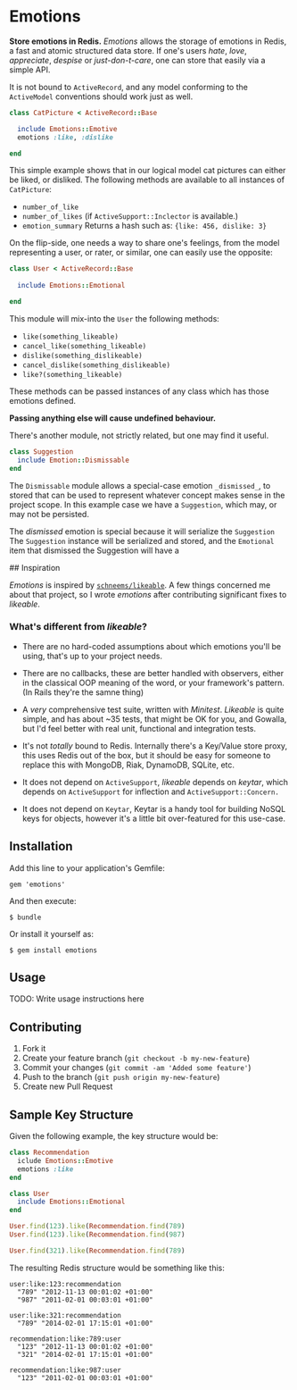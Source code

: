 # Emotions

**Store emotions in Redis.** *Emotions* allows the storage of emotions in
Redis, a fast and atomic structured data store. If one's users *hate*, *love*,
*appreciate*, *despise* or *just-don-t-care*, one can store that easily via a
simple API.

It is not bound to `ActiveRecord`, and any model conforming to the `ActiveModel`
conventions should work just as well.

``` ruby
class CatPicture < ActiveRecord::Base

  include Emotions::Emotive
  emotions :like, :dislike

end
```

This simple example shows that in our logical model cat pictures can either be
liked, or disliked. The following methods are available to all instances of `CatPicture`:

 * `number_of_like`
 * `number_of_likes` (if `ActiveSupport::Inclector` is available.)
 * `emotion_summary` Returns a hash such as: `{like: 456, dislike: 3}`

On the flip-side, one needs a way to share one's feelings, from the model representing
a user, or rater, or similar, one can easily use the opposite:

``` ruby
class User < ActiveRecord::Base
  
  include Emotions::Emotional

end
```

This module will mix-into the `User` the following methods:

 * `like(something_likeable)`
 * `cancel_like(something_likeable)`
 * `dislike(something_dislikeable)`
 * `cancel_dislike(something_dislikeable)`
 * `like?(something_likeable)`

These methods can be passed instances of any class which has those emotions defined.

**Passing anything else will cause undefined behaviour.**

There's another module, not strictly related, but one may find it useful.

``` ruby
class Suggestion
  include Emotion::Dismissable
end
```

The `Dismissable` module allows a special-case emotion `_dismissed_`, to stored that can 
be used to represent whatever concept makes sense in the project scope. In this example case 
we have a `Suggestion`, which may, or may not be persisted. 

The *dismissed* emotion is special because it will serialize the `Suggestion` 
The `Suggestion` instance will be
serialized and stored, and the `Emotional` item that dismissed the Suggestion will have a

## Inspiration

*Emotions* is inspired by [`schneems/likeable`](https://github.com/schneems/Likeable). A few
things concerned me about that project, so I wrote *emotions* after contributing
significant fixes to *likeable*.

### What's different from *likeable*?

* There are no hard-coded assumptions about which emotions you'll be using, that's
  up to your project needs.

* There are no callbacks, these are better handled with observers, either in the 
  classical OOP meaning of the word, or your framework's pattern. (In Rails they're
  the samne thing)

* A *very* comprehensive test suite, written with *Minitest*. *Likeable* is quite
  simple, and has about ~35 tests, that might be OK for you, and Gowalla, but I'd
  feel better with real unit, functional and integration tests.

* It's not *totally* bound to Redis. Internally there's a Key/Value store proxy, this
  uses Redis out of the box, but it should be easy for someone to replace this with
  MongoDB, Riak, DynamoDB, SQLite, etc.

* It does not depend on `ActiveSupport`, *likeable* depends on *keytar*, which depends
  on `ActiveSupport` for inflection and `ActiveSupport::Concern.`

* It does not depend on `Keytar`, Keytar is a handy tool for building NoSQL keys for 
  objects, however it's a little bit over-featured for this use-case.

## Installation

Add this line to your application's Gemfile:

    gem 'emotions'

And then execute:

    $ bundle

Or install it yourself as:

    $ gem install emotions

## Usage

TODO: Write usage instructions here

## Contributing

1. Fork it
2. Create your feature branch (`git checkout -b my-new-feature`)
3. Commit your changes (`git commit -am 'Added some feature'`)
4. Push to the branch (`git push origin my-new-feature`)
5. Create new Pull Request


## Sample Key Structure

Given the following example, the key 
structure would be:

``` ruby
class Recommendation
  iclude Emotions::Emotive
  emotions :like
end

class User
  include Emotions::Emotional
end

User.find(123).like(Recommendation.find(789)
User.find(123).like(Recommendation.find(987)

User.find(321).like(Recommendation.find(789)
```

The resulting Redis structure would be something like this:

``` text
user:like:123:recommendation
  "789" "2012-11-13 00:01:02 +01:00"
  "987" "2011-02-01 00:03:01 +01:00"

user:like:321:recommendation
  "789" "2014-02-01 17:15:01 +01:00"

recommendation:like:789:user
  "123" "2012-11-13 00:01:02 +01:00"
  "321" "2014-02-01 17:15:01 +01:00"

recommendation:like:987:user
  "123" "2011-02-01 00:03:01 +01:00"
```
